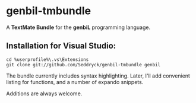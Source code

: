 # genbil-tmbundle

A **TextMate Bundle** for the **genbiL** programming language.
    
## Installation for Visual Studio:

    cd %userprofile%\.vs\Extensions
    git clone git://github.com/Seddryck/genbil-tmbundle genbil

The bundle currently includes syntax highlighting. Later, I'll add convenient listing for functions, and a number of expando snippets.

Additions are always welcome.

